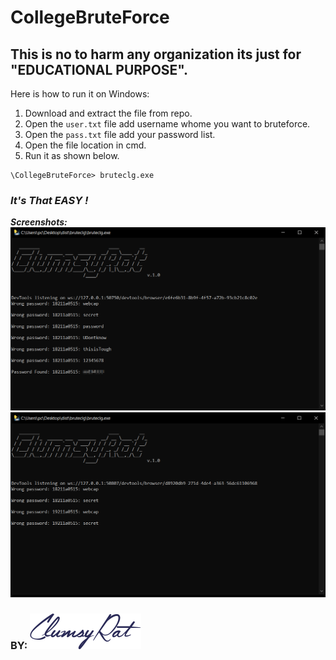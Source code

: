 
# CollegeBruteForce

## This is no to harm any organization its just for "EDUCATIONAL PURPOSE".
Here is how to run it on Windows:
1. Download and extract the file from repo. 
2. Open the  `user.txt` file add username whome you want to bruteforce.
3. Open the `pass.txt` file add your password list.
4. Open the file location in cmd.
5. Run it as shown below.
```
\CollegeBruteForce> bruteclg.exe
```
### _It's That EASY !_
_**Screenshots:**_
![alt Screenshot](https://github.com/Ankith-Cirgir/CollegeBruteForce/blob/master/ScreenShots/Capture.png "Screenshot1")
![alt ScreenShot](https://github.com/Ankith-Cirgir/CollegeBruteForce/blob/master/ScreenShots/Capture1.PNG "ScreenShot2")

### __BY:__   ![alt ClumsyRat](https://github.com/Ankith-Cirgir/CollegeBruteForce/blob/master/clumsylogo.png "ClumsyRat")
